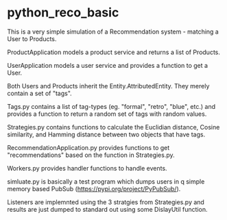 # python_reco_basic

This is a very simple simulation of a Recommendation system - matching a User to Products.

ProductApplication models a product service and returns a list of Products.

UserApplication models a user service and provides a function to get a User.

Both Users and Products inherit the Entity.AttributedEntity.   They merely contain a set of "tags".

Tags.py contains a list of tag-types (eg. "formal", "retro", "blue", etc.) and 
provides a function to return a random set of tags with random values.

Strategies.py contains functions to calculate the Euclidian distance, Cosine similarity, and Hamming distance between
two objects that have tags.

RecommendationApplication.py provides functions to get "recommendations" based on the function in Strategies.py.

Workers.py provides handler functions to handle events.

simluate.py is basically a test program which dumps users in q simple memory based PubSub (https://pypi.org/project/PyPubSub/).

Listeners are implemnted using the 3 stratgies from Strategies.py and 
results are just dumped to standard out using some DislayUtil function.
